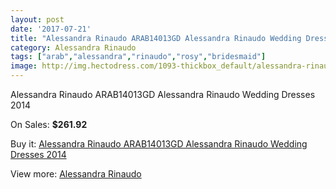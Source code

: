 ```yaml
---
layout: post
date: '2017-07-21'
title: "Alessandra Rinaudo ARAB14013GD Alessandra Rinaudo Wedding Dresses 2014"
category: Alessandra Rinaudo
tags: ["arab","alessandra","rinaudo","rosy","bridesmaid"]
image: http://img.hectodress.com/1093-thickbox_default/alessandra-rinaudo-arab14013gd-alessandra-rinaudo-wedding-dresses-2014.jpg
---
```

Alessandra Rinaudo ARAB14013GD Alessandra Rinaudo Wedding Dresses 2014

On Sales: **$261.92**
<a href="https://www.hectodress.com/alessandra-rinaudo/670-alessandra-rinaudo-arab14013gd-alessandra-rinaudo-wedding-dresses-2014.html"><amp-img layout="responsive" width="600" height="600" src="//img.hectodress.com/1093-thickbox_default/alessandra-rinaudo-arab14013gd-alessandra-rinaudo-wedding-dresses-2014.jpg" alt="Alessandra Rinaudo ARAB14013GD Alessandra Rinaudo Wedding Dresses 2014 0" /></a>
<a href="https://www.hectodress.com/alessandra-rinaudo/670-alessandra-rinaudo-arab14013gd-alessandra-rinaudo-wedding-dresses-2014.html"><amp-img layout="responsive" width="600" height="600" src="//img.hectodress.com/1094-thickbox_default/alessandra-rinaudo-arab14013gd-alessandra-rinaudo-wedding-dresses-2014.jpg" alt="Alessandra Rinaudo ARAB14013GD Alessandra Rinaudo Wedding Dresses 2014 1" /></a>

Buy it: [Alessandra Rinaudo ARAB14013GD Alessandra Rinaudo Wedding Dresses 2014](https://www.hectodress.com/alessandra-rinaudo/670-alessandra-rinaudo-arab14013gd-alessandra-rinaudo-wedding-dresses-2014.html "Alessandra Rinaudo ARAB14013GD Alessandra Rinaudo Wedding Dresses 2014")

View more: [Alessandra Rinaudo](https://www.hectodress.com/9-alessandra-rinaudo "Alessandra Rinaudo")